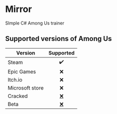# Mirror
SImple C# Among Us trainer

## Supported versions of Among Us
| Version         | Supported  |
|-----------------|:------------:|
| Steam           |      ✔️     |
| Epic Games      |      ❌     |
| Itch.io         |      ❌     |
| Microsoft store |      ❌     |
| Cracked         |     [❌](https://tryitands.ee/)    |
| Beta            |     [❌](https://tryitands.ee/)    |

